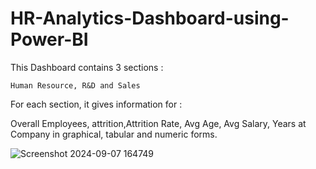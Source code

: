 # HR-Analytics-Dashboard-using-Power-BI

This Dashboard contains 3 sections : 

	Human Resource, R&D and Sales
 
For each section, it gives information for : 

Overall Employees, attrition,Attrition Rate, Avg Age, Avg Salary, Years at Company 
in graphical, tabular and numeric forms.


![Screenshot 2024-09-07 164749](https://github.com/user-attachments/assets/a0d32b7b-87d2-4230-8307-380b697237b4)
